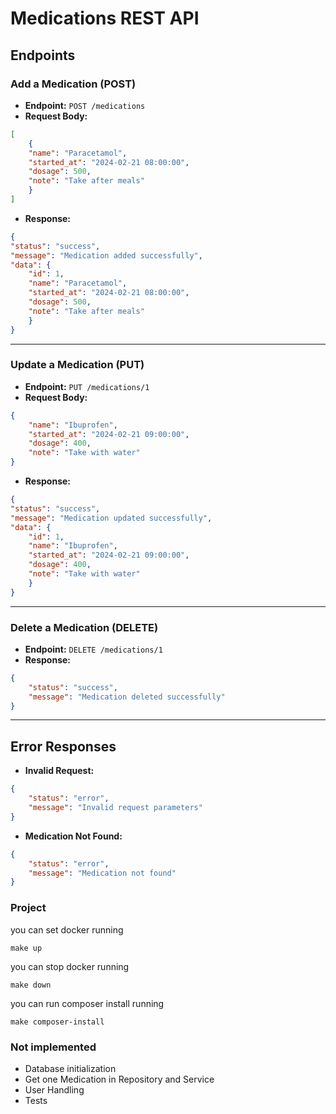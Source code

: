 # Medications REST API

## **Endpoints**

### **Add a Medication (POST)**

- **Endpoint:** `POST /medications`
- **Request Body:**
```json
[
    {
    "name": "Paracetamol",
    "started_at": "2024-02-21 08:00:00",
    "dosage": 500,
    "note": "Take after meals"
    }
]
```
- **Response:**
```json
{
"status": "success",
"message": "Medication added successfully",
"data": {
    "id": 1,
    "name": "Paracetamol",
    "started_at": "2024-02-21 08:00:00",
    "dosage": 500,
    "note": "Take after meals"
    }
}
```

---

### **Update a Medication (PUT)**

- **Endpoint:** `PUT /medications/1`
- **Request Body:**
```json
{
    "name": "Ibuprofen",
    "started_at": "2024-02-21 09:00:00",
    "dosage": 400,
    "note": "Take with water"
}
```
- **Response:**
```json
{
"status": "success",
"message": "Medication updated successfully",
"data": {
    "id": 1,
    "name": "Ibuprofen",
    "started_at": "2024-02-21 09:00:00",
    "dosage": 400,
    "note": "Take with water"
    }
}
```

---

### **Delete a Medication (DELETE)**

- **Endpoint:** `DELETE /medications/1`
- **Response:**
```json
{
    "status": "success",
    "message": "Medication deleted successfully"
}
```

---

## **Error Responses**

- **Invalid Request:**
```json
{
    "status": "error",
    "message": "Invalid request parameters"
}
```
- **Medication Not Found:**
```json
{
    "status": "error",
    "message": "Medication not found"
}
```

### Project

you can set docker running

```
make up
```

you can stop docker running

```
make down
```

you can run composer install running

```
make composer-install
```


### Not implemented
- Database initialization
- Get one Medication in Repository and Service
- User Handling
- Tests